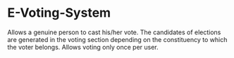 # E-Voting-System
Allows a genuine person to cast his/her vote. The candidates of elections are generated in the voting section depending on the constituency to which the voter belongs. Allows voting only once per user.
